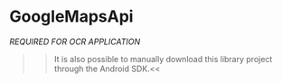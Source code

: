 GoogleMapsApi
=============

*REQUIRED FOR OCR APPLICATION*

>>It is also possible to manually download this library project through the Android SDK.<<
